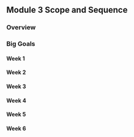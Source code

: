 ## Module 3 Scope and Sequence

### Overview

### Big Goals

#### Week 1

#### Week 2

#### Week 3

#### Week 4

#### Week 5

#### Week 6
